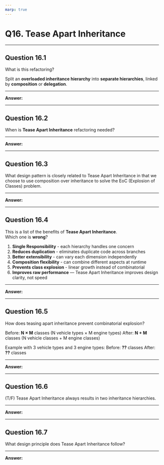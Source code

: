 ```yaml
---
marp: true
---
```


# Q16. Tease Apart Inheritance

---

## Question 16.1

What is this refactoring?

Split an **overloaded inheritance hierarchy** into **separate hierarchies**, linked by **composition** or **delegation**.

---

**Answer:**  


---

## Question 16.2

When is **Tease Apart Inheritance** refactoring needed?  

---

**Answer:**  


---

## Question 16.3

What design pattern is closely related to Tease Apart Inheritance in that we choose to use composition over inheritance to solve the EoC (Explosion of Classes) problem.

---

**Answer:**


---

## Question 16.4

This is a list of the benefits of **Tease Apart Inheritance**.  
Which one is **wrong**?

1. **Single Responsibility** - each hierarchy handles one concern
2. **Reduces duplication** - eliminates duplicate code across branches
3. **Better extensibility** - can vary each dimension independently
4. **Composition flexibility** - can combine different aspects at runtime
5. **Prevents class explosion** - linear growth instead of combinatorial
6. **Improves raw performance** — Tease Apart Inheritance improves design clarity, not speed  

---

**Answer:**


---

## Question 16.5

How does teasing apart inheritance prevent combinatorial explosion?

Before: **N × M** classes (N vehicle types × M engine types)
After: **N + M** classes (N vehicle classes + M engine classes)

Example with 3 vehicle types and 3 engine types:
Before: **??** classes
After: **??** classes

---

**Answer:**


---

## Question 16.6

(T/F) Tease Apart Inheritance always results in two inheritance hierarchies.

---

**Answer:**


---

## Question 16.7

What design principle does Tease Apart Inheritance follow?

---

**Answer:**


